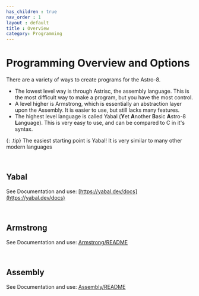 ```yaml
---
has_children : true
nav_order : 1
layout : default
title : Overview
category: Programming
---
```


# Programming Overview and Options

There are a variety of ways to create programs for the Astro-8. 

* The lowest level way is through Astrisc, the assembly language. This is the most difficult way to make a program, but you have the most control.
* A level higher is Armstrong, which is essentially an abstraction layer upon the Assembly. It is easier to use, but still lacks many features.
* The highest level language is called Yabal (**Y**et **A**nother **B**asic **A**stro-8 **L**anguage). This is very easy to use, and can be compared to C in it's syntax.

{: .tip}
The easiest starting point is Yabal! It is very similar to many other modern languages

<br>


## Yabal

See Documentation and use: [https://yabal.dev/docs](https://yabal.dev/docs)

<br>

## Armstrong

See Documentation and use: [Armstrong/README](Armstrong/README)

<br>

## Assembly

See Documentation and use: [Assembly/README](Assembly/README)


<!----------------------------------------------------------------------------->

[Extension VSCode]: https://marketplace.visualstudio.com/items?itemName=sam-astro.armstrong
[Examples]: https://github.com/sam-astro/Astro8-Computer/tree/main/example_armstrong_programs

[Syntax]: Armstrong/README


<!---------------------------------[ Buttons ]--------------------------------->

[Button Examples]: https://img.shields.io/badge/Examples-00979D?style=flat-square&logoColor=white&logo=AppleArcade
[Button Syntax]: https://img.shields.io/badge/Syntax-CB2E6D?style=flat-square&logoColor=white&logo=AzureFunctions
[Button VSCode]: https://img.shields.io/badge/VSCode-007ACC?style=flat-square&logoColor=white&logo=VisualStudioCode
